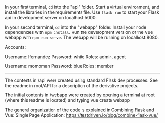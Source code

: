 In your first terminal, `cd` into the "api" folder. Start a virtual environment, and install the libraries in the requirements file.  Use `flask run` to start your Flask api in development server on localhost:5000.

In your second terminal, `cd` into the "webapp" folder. Install your node dependencies with `npm install`. Run the development version of the Vue webapp with `npm run serve`. The webapp will be running on localhost:8080.

Accounts:

Username: lfernandez
Password: white
Roles: admin, agent

Username: momoman
Password: blue
Roles: member

---------------

The contents in /api were created using standard Flask dev processes. See the readme in root/API for a description of the derivative projects.

The initial contents in /webapp were created by opening a terminal at root (where this readme is located) and typing vue create webapp

The general organization of the code is explained in Combining Flask and Vue: Single Page Application: https://testdriven.io/blog/combine-flask-vue/